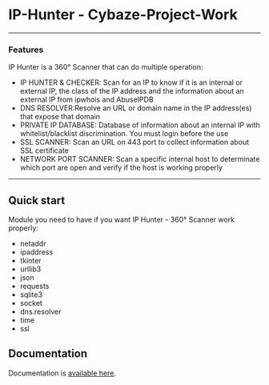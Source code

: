 # IP-Hunter - Cybaze-Project-Work

------------
### Features
IP Hunter is a 360° Scanner that can do multiple operation:

* IP HUNTER & CHECKER:
  Scan for an IP to know if it is an internal or external IP, the class of the IP address and the information about an external IP from ipwhois and AbuseIPDB
* DNS RESOLVER:Resolve an URL or domain name in the IP address(es) that expose that domain
* PRIVATE IP DATABASE: Database of information about an internal IP with whitelist/blacklist discrimination. You must login before the use
* SSL SCANNER: Scan an URL on 443 port to collect information about SSL certificate
* NETWORK PORT SCANNER: Scan a specific internal host to determinate which port are open and verify if the host is working properly
------------



Quick start
-----------

Module you need to have if you want IP Hunter - 360° Scanner work properly:

* netaddr
* ipaddress
* tkinter
* urllib3
* json
* requests
* sqlite3
* socket
* dns.resolver
* time
* ssl


Documentation
-------------

Documentation is [available here](https://drive.google.com/file/d/1Q9rXa2MBs_8n695Y5flkLaPGahGHr7uI/view?usp=sharing).

